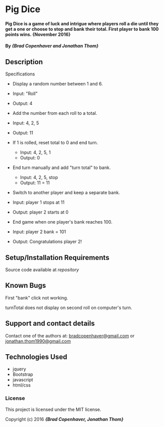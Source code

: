 # Pig Dice

#### Pig Dice is a game of luck and intrigue where players roll a die until they get a one or choose to stop and bank their total. First player to bank 100 points wins. {November 2016}

#### By _**{Brad Copenhaver and Jonathan Thom}**_

## Description

Specifications

* Display a random number between 1 and 6.
 * Input: "Roll"
 * Output: 4

* Add the number from each roll to a total.
 * Input: 4, 2, 5
 * Output: 11

* If 1 is rolled, reset total to 0 and end turn.
  * Input: 4, 2, 5, 1
  * Output: 0

* End turn manually and add "turn total" to bank.
  * Input: 4, 2, 5, stop
  * Output: 11 = 11

* Switch to another player and keep a separate bank.
 * Input: player 1 stops at 11
 * Output: player 2 starts at 0

* End game when one player's bank reaches 100.
 * Input: player 2 bank = 101
 * Output: Congratulations player 2!

## Setup/Installation Requirements

Source code available at _repository_

## Known Bugs

First "bank" click not working.

turnTotal does not display on second roll on computer's turn.

## Support and contact details

Contact one of the authors at: bradcopenhaver@gmail.com or jonathan.thom1990@gmail.com

## Technologies Used

* jquery
* Bootstrap
* javascript
* html/css

### License

This project is licensed under the MIT license.

Copyright (c) 2016 **_{Brad Copenhaver, Jonathan Thom}_**
